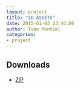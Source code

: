 ```yaml
---
layout: project
title: "3D ASSETS"
date: 2015-01-03 23:46:00
author: Ivan Montiel
categories:
- project
---
```

## Downloads

* [ZIP](TODO)